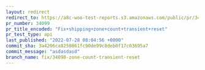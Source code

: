 ```yaml
---
layout: redirect
redirect_to: https://a8c-woo-test-reports.s3.amazonaws.com/public/pr/34099/api/index.html
pr_number: 34099
pr_title_encoded: "Fix+shipping+zone+count+transient+reset"
pr_test_type: api
last_published: "2022-07-28 08:04:56 +0000"
commit_sha: 3a4206ca8250861fc90de99c8deb0f17c03695a7
commit_message: "asdasdasd"
branch_name: fix/34098-zone-count-transient-reset
---
```

